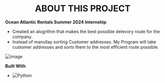 <div align="center">
  <h1>ABOUT THIS PROJECT</h1>
  <p></p>
</div>

**Ocean Atlantic Rentals Summer 2024 Internship**

* Created an alogrithm that makes the best possible delevory route for the company.
* Instead of manullay sorting Customer addresses. My Program will take customer addresses and sorts them to the most efficient route possible.

![image](https://github.com/JakeClapper/Routing-Algorithm/assets/88346685/e2c68590-47cc-45e5-b60c-8981d2ef3914)





**Built With**


* ![Python](https://img.shields.io/badge/Python-3776AB?style=for-the-badge&logo=python&logoColor=white)

